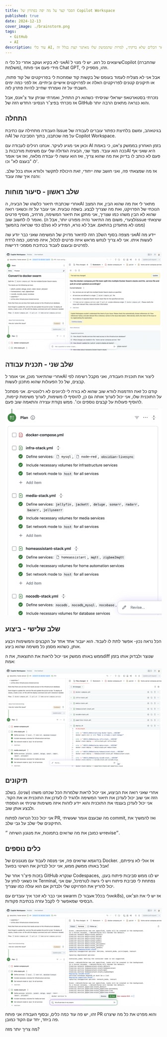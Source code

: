 ```yaml
---
title: הסבר קצר על מה יפה בפתרון של Copilot Workspace
published: true
date: 2024-12-13
cover_image: ./brainstorm.png
tags:
  - GitHub
  - AI
description: עוד כלי AI, אבל אני חושב שיש בו יתרון על פני שאר הכלים שלא בדקתי, למרות שהממשק שלו מאתגר קצת בגלל זה.
---
```

אני לא בקיא ועוקב אחרי כל כלי הAI שיוצאים כל רגע. יש לי מנוי לCopilot (שהחברה משלמת), מידי פעם אני פותח Chat GPT, וזהו, מספיק לי.

אבל אני לא מצליח לעמוד בעומס של בקשות קוד שמחכות לי בפרויקטים של קוד פתוח, או תיקונים קטנים לפרויקטים האלה או לפרויקטים אישיים וביתיים. אז לפני כמה ימים חשבתי על זה ואמרתי שחייב להיות פתרון לזה.

נזכרתי בסטארטאפ ישראלי שניסיתי כשהוא רק התחיל, ואמרתי שניתן עוד צ׳אנס, אבל אז נזכרתי בפיצ׳ר הנסיוני החדש הזה של GitHub והוא כנראה מתאים הרבה יותר.

## התחלה

העבודה מתחילה עם כתיבת Issue בגיטאהב, ומשם בלחיצת כפתור עוברים לעבודה של הAI על מה שכתבנו, בתוך הסביבה של Copilot Workspace.

וכאן אני מגיע לעיקר. אנחנו רגילים לעבודה עם AI בזמן האחרון בממשק צ'אט, כי באמת ככה הוא עובד. מצד שני, הבעיה הגדולה שלי עם משימות מורכבות בAI היא שאני אף פעם לא כותב לו בדיוק את מה שהוא צריך, ואז הוא עושה לי עבודה מלאה, ואז אני אומר לו "בעצם לא" וכו'.

אז מה שמצאתי פה, ואני חושב שזה ייחודי, זאת היכולת לתקשר ולוודא אותו בכל שלב. והנה איך שזה עובד:

## שלב ראשון - סיעור מוחות

אחרי שכתבתי תיאור כלשהו של הבעיה, הAI מתאר לי את מה שהוא הבין, את המצב הנוכחי של הפרויקט, ואת מה שצריך לבצע. בשפה טבעית.
אני עובר על זה וכשאני רואה שהוא לא הבין משהו כמו שצריך, אני מתקן את תיאור המשימה, מרחיב, מוסיף פרטים ואומר לו לחשוב שוב. 
(לצערי, משום מה התיאור נהיה מפורט יותר, אבל הissue שיצאתי ממנו לא מתעדכן בהתאם. אבל לא נורא, המידע לא נעלם כפי שנראה בהמשך)

אני מצפה בסוף השלב הזה לתיאור מדויק של המשימה שאני כבר יודע שהAI יידע מה לעשות איתו. אני לא צריך לנחש מראש איזה פרטים לכלול, איזה פורמט, כמה לרדת לפרטים ובעצם לעבוד בכתיבת מסמכי דרישות.

![סיעור מוחות](./brainstorm.png)

## שלב שני - תכנית עבודה

אחרי שהתיאור מוכן, אני אומר לAI ליצור את תוכנית העבודה, ואני מקבל רשימה לפי קבצים, של כל הפעולות שהוא מתכנן לעשות.

קודם כל זאת הזדמנות לוודא שוב שהוא לא בורח לי לכיוונים לא רלוונטיים. אני מסתכל על התוכנית שלו, אני יכול לערוך אותה גם כן, להוסיף לו משימות, לערוך משימות קיימות, להוסיף פעולות על קבצים נוספים וכו׳. ממש נקודת עצירה והתאמה שוב פעם.

![תוכנית](plan.png)

## שלב שלישי - ביצוע

הכל נראה נכון- אפשר לתת לו לעבוד. הוא יעבור אחד אחד על הקבצים והמשימות ויבצע אותן, כשהוא מסמן כל משימה שהוא ביצע.

ממש באותו ממשק אני יכול לראות את התוצאות, את הdiff שנוצר ולבדוק אותו בזמן אמת:

![ביצוע](change.png)

## תיקונים

אחרי שאני רואה את הביצוע, אני יכול לראות שלמרות הכל שכחנו משהו (שנינו). בשלב הזה אני שוב יכול לעדכן את תיאור המשימה ולהגיד לו לעדכן את התוכנית או את הקוד. אני יכול לעדכן בעצמי את התוכנית והוא יידע לזהות איזה משימות שיניתי או הוספתי ולבצע אותן שוב.

אני יכול ככל הנראה לפתוח PR, מה שבעצם אומר שעשיתי commit, ואז להמשיך את התיקונים שלי שלב על גבי שלב.

יש כמובן את מה שרואים בתמונות, את מנגנון השיחה ״revise״.

## כלים נוספים

בדוגמא שרואים פה, אני מנסה לעבוד עם מנגנונים של Docker. אז אולי לא ציפיתם, אבל באותו ממשק ממש, אני יכול לבדוק את השינוי בפועל!

בזכות פיצ׳ר אחר של GitHub שנקרא Codespaces, יש לנו ממש סביבות פיתוח בענן. אז כשאני לוחץ על Terminal, נפתחת לי סביבת פיתוח ויש לי גישה לטרמינל, שם אני יכול להריץ את הפרויקט שלי ולבדוק אם הוא עולה כמו שצריך.

אני כבר לא זוכר איך עובדים עם swarm (ואולי בכלל אעבור לk8s), אז יש לי את הצ׳אט הבסיסי שמאפשר לי לקבל עזרה בכתיבת פקודות.

![טרמינל](terminal.png)

זהו, יש פה עוד כמה כלים, ובסוף העבודה אני פותח PR והוא מפרט את כל מה שיצרנו פה ביחד, יחד עם הקוד כמובן.

מה צריך יותר מזה?